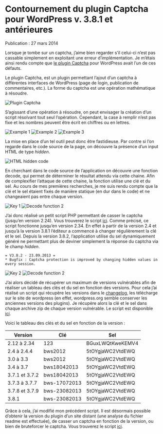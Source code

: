 # Contournement du plugin Captcha pour WordPress v. 3.8.1 et antérieures
Publication : 27 mars 2014

Lorsque je tombe sur un captcha, j’aime bien regarder s’il celui-ci n’est pas cassable simplement en exploitant une erreur d’implémentation. Je m’étais ainsi rendu compte que [le plugin Captcha](https://wordpress.org/plugins/captcha/) pour WordPress avait l’un de ces défauts.

Le plugin Captcha, est un plugin permettant l’ajout d’un captcha à différentes interfaces de WordPress (page de login, publication de commentaires, etc.). La forme du captcha est une opération mathématique à résoudre.

![Plugin Captcha](http://www.antoine-cervoise.fr/wp-content/uploads/2014/03/login.jpg)

S’agissant d’une opération à résoudre, on peut envisager la création d’un script résolvant tout seul l’opération. Cependant, la case à remplir n’est pas fixe et les nombres peuvent être écrit en chiffres ou en lettres.

![Example 1](http://www.antoine-cervoise.fr/wp-content/uploads/2014/03/captcha3.jpg)
![Example 2](http://www.antoine-cervoise.fr/wp-content/uploads/2014/03/captcha1.jpg)
![Example 3](http://www.antoine-cervoise.fr/wp-content/uploads/2014/03/captcha2.jpg)

La mise en place d’un tel outil peut donc être fastidieuse. Par contre si l’on regarde dans le code source de la page, on découvre la présence d’un input HTML de type *hidden*.

![HTML hidden code](http://www.antoine-cervoise.fr/wp-content/uploads/2014/03/code_html.jpg)

En cherchant dans le code source de l’application on découvre une fonction decode, qui permet de déterminer le résultat attendu via cette chaine. Afin de complexifier l’attaque de cette chaine, la fonction utilise une clé et du sel. Au cours de mes premières recherches, je me suis rendu compte que la clé et le sel étaient fixés de manière statique (en dur dans le code) et ne changeaient pas entre chaque version.

![Key 1](http://www.antoine-cervoise.fr/wp-content/uploads/2014/03/str_key_old.jpg)
![Decode function 2](http://www.antoine-cervoise.fr/wp-content/uploads/2014/03/decode_old.jpg)

J’ai donc réalisé un petit script PHP permettant de casser le captcha (jusqu’en version 2.24). Vous trouverez le script [ici](https://github.com/cervoise/pentest-scripts/blob/master/web/cms/captcha-bypass/wordpress-plugins/captcha/bypass-2.34-previous.php). Comme précisé, ce script fonctionne jusqu’en version 2.34. En effet à partir de la version 2.4 et jusqu’à la version 3.8.1 l’éditeur a commencé à changer régulièrement la clé et le sel. Depuis la version 3.8.2, l’application utilise du sel dynamiquement généré ne permettant plus de deviner simplement la réponse du captcha via le champ *hidden*.

```
= V3.8.2 - 23.09.2013 =
* Bugfix : Captcha protection is improved by changing hidden values in every session.
```
![Key 2](http://www.cervezhack.fr/wp-content/uploads/2014/03/str_key_new-300x66.jpg)
![Decode function 2](http://www.cervezhack.fr/wp-content/uploads/2014/03/decode_new-300x166.jpg)

J’ai alors décidé de récupérer un maximum de versions vulnérables afin de réaliser un tableau des clés et du sel en fonction des versions. Pour cela j’ai réalisé un script qui récupère les versions dans le [changelog](http://wordpress.org/plugins/captcha/changelog/), les télécharge sur le site de wordpress (en effet, wordpress.org semble conserver les anciennes versions des plugins). Je récupère alors la clé et le sel dans chaque archive zip de chaque version vulnérable. Le script est disponible [ici](https://github.com/cervoise/pentest-scripts/blob/master/web/cms/captcha-bypass/wordpress-plugins/captcha/get-key-and-salt.py).

Voici le tableau des clés et du sel en fonction de la version :

Version	| Clé	| Sel
------------ | ------------- | -------------
2.12 à 2.34	| 123	| BGuxLWQtKweKEMV4
2.4 à 2.4.4	| bws2012	| 5tOYgjaWC2VtdEWQ
3.0 à 3.3	| bws2012	| 5tOYgjaWC2VtdEWQ
3.4 à 3.7	| bws18042013	| 5tOYgjaWC2VtdEWQ
3.7.1 et 3.7.2	| bws18042013	| 5tOYgjaWC2VtdEWQ
3.7.3 à 3.7.7	| bws-17072013	| 5tOYgjaWC2VtdEWQ
3.7.8 et 3.7.9	| bws-23082013	| 5tOYgjaWC2VtdEWQ
3.8.1	| bws-23082013	| 5tOYgjaWC2VtdEWQ

Grâce à cela, j’ai modifié mon précédent script. Il est désormais possible d’obtenir la version du plugin d’un site distant (une analyse du fichier readme est effectuée), de casser un captcha en fonction de la version, ou bien de bruteforcer le captcha. Vous trouverez le script [ici](https://github.com/cervoise/pentest-scripts/blob/master/web/cms/captcha-bypass/wordpress-plugins/captcha/bypass-3.8.1-and-previous.php).













